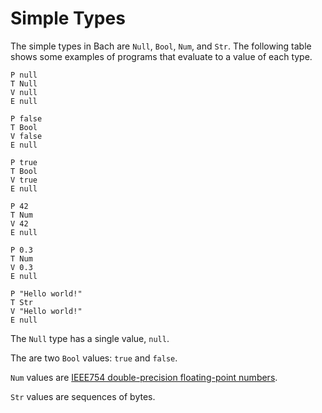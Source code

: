 # Simple Types

The simple types in Bach are `Null`, `Bool`, `Num`, and `Str`. The following
table shows some examples of programs that evaluate to a value of each type.

```bachdoc
P null
T Null
V null
E null

P false
T Bool
V false
E null

P true
T Bool
V true
E null

P 42
T Num
V 42
E null

P 0.3
T Num
V 0.3
E null

P "Hello world!"
T Str
V "Hello world!"
E null
```

The `Null` type has a single value, `null`.

The are two `Bool` values: `true` and `false`.

`Num` values are [IEEE754 double-precision floating-point numbers](https://en.wikipedia.org/wiki/Double-precision_floating-point_format).

`Str` values are sequences of bytes.
